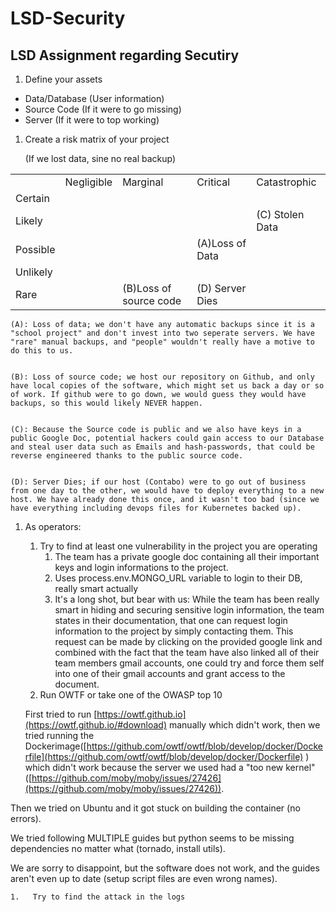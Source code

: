 # LSD-Security
LSD Assignment regarding Secutiry
-----
1.  Define your assets 
*   Data/Database (User information)
*   Source Code (If it were to go missing)
*   Server (If it were to top working)
1.  Create a risk matrix of your project 

    (If we lost data, sine no real backup)


<table>
  <tr>
   <td>
   </td>
   <td>
Negligible
   </td>
   <td>Marginal
   </td>
   <td>Critical
   </td>
   <td>Catastrophic
   </td>
  </tr>
  <tr>
   <td>Certain
   </td>
   <td>
   </td>
   <td>
   </td>
   <td>
   </td>
   <td>
   </td>
  </tr>
  <tr>
   <td>Likely
   </td>
   <td>
   </td>
   <td>
   </td>
   <td>
   </td>
   <td>(C) Stolen Data
   </td>
  </tr>
  <tr>
   <td>Possible
   </td>
   <td>
   </td>
   <td>
   </td>
   <td>(A)Loss of Data
   </td>
   <td>
   </td>
  </tr>
  <tr>
   <td>Unlikely
   </td>
   <td>
   </td>
   <td>
   </td>
   <td>
   </td>
   <td>
   </td>
  </tr>
  <tr>
   <td>Rare
   </td>
   <td>
   </td>
   <td>(B)Loss of source code
   </td>
   <td>(D) Server Dies
   </td>
   <td>
   </td>
  </tr>
</table>



    (A): Loss of data; we don't have any automatic backups since it is a "school project" and don't invest into two seperate servers. We have "rare" manual backups, and "people" wouldn't really have a motive to do this to us. 


    (B): Loss of source code; we host our repository on Github, and only have local copies of the software, which might set us back a day or so of work. If github were to go down, we would guess they would have backups, so this would likely NEVER happen.


    (C): Because the Source code is public and we also have keys in a public Google Doc, potential hackers could gain access to our Database and steal user data such as Emails and hash-passwords, that could be reverse engineered thanks to the public source code.


    (D): Server Dies; if our host (Contabo) were to go out of business from one day to the other, we would have to deploy everything to a new host. We have already done this once, and it wasn't too bad (since we have everything including devops files for Kubernetes backed up).



1.  As operators: 
    1.  Try to find at least one vulnerability in the project you are operating
        1.  The team has a private google doc containing all their important keys and login informations to the project.
        1.  Uses process.env.MONGO_URL variable to login to their DB, really smart actually 
        1.  It's a long shot, but bear with us: While the team has been really smart in hiding and securing sensitive login information, the team states in their documentation, that one can request login information to the project by simply contacting them. This request can be made by clicking on the provided google link and combined with the fact that the team have also linked all of their team members gmail accounts, one could try and force them self into one of their gmail accounts and grant access to the document. 
    1.   Run OWTF or take one of the OWASP top 10 

    First tried to run [https://owtf.github.io](https://owtf.github.io/#download) manually which didn't work, then we tried running the Dockerimage([https://github.com/owtf/owtf/blob/develop/docker/Dockerfile](https://github.com/owtf/owtf/blob/develop/docker/Dockerfile) ) which didn't work because the server we used had a "too new kernel"([https://github.com/moby/moby/issues/27426](https://github.com/moby/moby/issues/27426)).


Then we tried on Ubuntu and it got stuck on building the container (no errors).

We tried following MULTIPLE guides but python seems to be missing dependencies no matter what (tornado, install utils).

We are sorry to disappoint, but the software does not work, and the guides aren't even up to date (setup script files are even wrong names).



    1.   Try to find the attack in the logs
